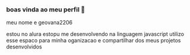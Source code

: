 ### boas vinda ao meu perfil 💙

meu nome e geovana2206

estou no alura
estopu me desenvolvendo
na linguagem javascript
utilizo esse espaco para minha oganizacao e compartilhar dos meus projetos desenvolvidos 
